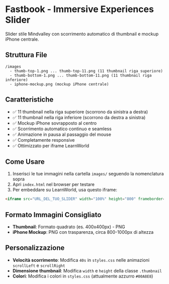 # Fastbook - Immersive Experiences Slider

Slider stile Mindvalley con scorrimento automatico di thumbnail e mockup iPhone centrale.

## Struttura File

```
/images
  - thumb-top-1.png ... thumb-top-11.png (11 thumbnail riga superiore)
  - thumb-bottom-1.png ... thumb-bottom-11.png (11 thumbnail riga inferiore)
  - iphone-mockup.png (mockup iPhone centrale)
```

## Caratteristiche

- ✅ 11 thumbnail nella riga superiore (scorrono da sinistra a destra)
- ✅ 11 thumbnail nella riga inferiore (scorrono da destra a sinistra)
- ✅ Mockup iPhone sovrapposto al centro
- ✅ Scorrimento automatico continuo e seamless
- ✅ Animazione in pausa al passaggio del mouse
- ✅ Completamente responsive
- ✅ Ottimizzato per iframe LearnWorld

## Come Usare

1. Inserisci le tue immagini nella cartella `images/` seguendo la nomenclatura sopra
2. Apri `index.html` nel browser per testare
3. Per embeddare su LearnWorld, usa questo iframe:

```html
<iframe src="URL_DEL_TUO_SLIDER" width="100%" height="800" frameborder="0"></iframe>
```

## Formato Immagini Consigliato

- **Thumbnail**: Formato quadrato (es. 400x400px) - PNG
- **iPhone Mockup**: PNG con trasparenza, circa 800-1000px di altezza

## Personalizzazione

- **Velocità scorrimento**: Modifica `40s` in `styles.css` nelle animazioni `scrollLeft` e `scrollRight`
- **Dimensione thumbnail**: Modifica `width` e `height` della classe `.thumbnail`
- **Colori**: Modifica i colori in `styles.css` (attualmente azzurro `#00A8E8`)
